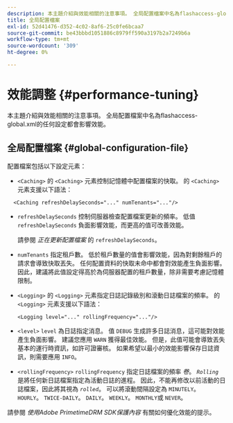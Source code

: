 ```yaml
---
description: 本主題介紹與效能相關的注意事項。 全局配置檔案中名為flashaccess-global.xml的任何設定都會影響效能。
title: 全局配置檔案
exl-id: 52d41476-d352-4c02-8af6-25c0fe6bcaa7
source-git-commit: be43bbbd1051886c8979ff590a3197b2a7249b6a
workflow-type: tm+mt
source-wordcount: '309'
ht-degree: 0%

---
```


# 效能調整 {#performance-tuning}

本主題介紹與效能相關的注意事項。 全局配置檔案中名為flashaccess-global.xml的任何設定都會影響效能。

## 全局配置檔案 {#global-configuration-file}

配置檔案包括以下設定元素：

* `<Caching>` 的 `<Caching>` 元素控制記憶體中配置檔案的快取。 的 `<Caching>` 元素支援以下語法：

```
  <Caching refreshDelaySeconds="..." numTenants="..."/>
```

* `refreshDelaySeconds` 控制伺服器檢查配置檔案更新的頻率。 低值 `refreshDelaySeconds` 負面影響效能，而更高的值可改善效能。

   請參閱 *正在更新配置檔案* 的 `refreshDelaySeconds`。

* `numTenants` 指定租戶數。 低於租戶數量的值會影響效能，因為對剩餘租戶的請求會導致快取丟失。 任何配置資料的快取未命中都會對效能產生負面影響。 因此，建議將此值設定得高於為伺服器配置的租戶數量，除非需要考慮記憶體限制。

* `<Logging>` 的 `<Logging>` 元素指定日誌記錄級別和滾動日誌檔案的頻率。 的 `<Logging>` 元素支援以下語法：

   ```
   <Logging level="..." rollingFrequency="..."/>
   ```

* `<level>`  `level` 為日誌指定消息。 值 `DEBUG` 生成許多日誌消息，這可能對效能產生負面影響。 建議您應用 `WARN` 獲得最佳效能。 但是，此值可能會導致丟失基本的運行時資訊，如許可證審核。 如果希望以最小的效能影響保存日誌資訊，則需要應用 `INFO`。

* `<rollingFrequency>`  `rollingFrequency` 指定日誌檔案的頻率 *卷*。 *`Rolling`* 是將任何新日誌檔案指定為活動日誌的進程。 因此，不能再修改以前活動的日誌檔案，因此將其視為 *`rolled`*。 可以將滾動間隔設定為 `MINUTELY`。 `HOURLY`。 `TWICE-DAILY`。 `DAILY`。 `WEEKLY`。 `MONTHLY`或 `NEVER`。

請參閱 *使用Adobe PrimetimeDRM SDK保護內容* 有關如何優化效能的提示。
